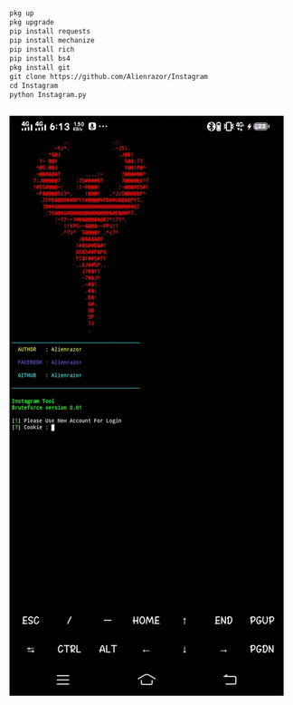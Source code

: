 


```


pkg up
pkg upgrade
pip install requests 
pip install mechanize 
pip install rich 
pip install bs4
pkg install git
git clone https://github.com/Alienrazor/Instagram
cd Instagram
python Instagram.py


```




<img src = https://raw.githubusercontent.com/Alienrazor/Instagram/main/Screenshot_20240811_181327.jpg>
